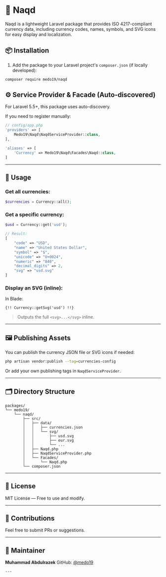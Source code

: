 
# 💱 Naqd

Naqd is a lightweight Laravel package that provides ISO 4217-compliant currency data, including currency codes, names, symbols, and SVG icons for easy display and localization.

## 📦 Installation

1. Add the package to your Laravel project's `composer.json` (if locally developed):

```bash
composer require medo19/naqd
```

## ⚙️ Service Provider & Facade (Auto-discovered)

For Laravel 5.5+, this package uses auto-discovery.

If you need to register manually:

```php
// config/app.php
'providers' => [
    Medo19\Naqd\NaqdServiceProvider::class,
],

'aliases' => [
    'Currency' => Medo19\Naqd\Facades\Naqd::class,
]
```

---

## 🧰 Usage

### Get all currencies:

```php
$currencies = Currency::all();
```

### Get a specific currency:

```php
$usd = Currency::get('usd');

// Result:
[
    "code" => "USD",
    "name" => "United States Dollar",
    "symbol" => "$",
    "unicode" => "U+0024",
    "numeric" => "840",
    "decimal_digits" => 2,
    "svg" => "usd.svg"
]
```

### Display an SVG (inline):

In Blade:

```blade
{!! Currency::getSvg('usd') !!}
```

> Outputs the full `<svg>...</svg>` inline.

---

## 🖼️ Publishing Assets

You can publish the currency JSON file or SVG icons if needed:

```bash
php artisan vendor:publish --tag=currencies-config
```

Or add your own publishing tags in `NaqdServiceProvider`.

---

## 🗂 Directory Structure

```
packages/
└── medo19/
    └── naqd/
        ├── src/
        │   ├── data/
        │   │   ├── currencies.json
        │   │   └── svg/
        │   │       ├── usd.svg
        │   │       ├── eur.svg
        │   │       └── ...
        │   ├── Naqd.php
        │   ├── NaqdServiceProvider.php
        │   └── Facades/
        │       └── Naqd.php
        └── composer.json
```

---

## 📜 License

MIT License — Free to use and modify.

---

## 🤝 Contributions

Feel free to submit PRs or suggestions.

---

## 📧 Maintainer

**Muhammad Abdulrazek**
GitHub: [@medo19](https://github.com/Eng-MuhammadAbdulrazek/)

```
---
